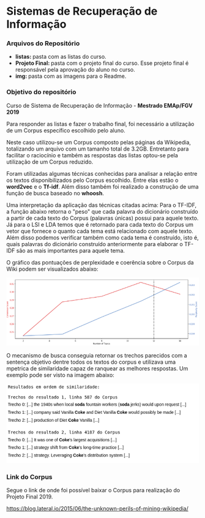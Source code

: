 <h1>Sistemas de Recuperação de Informação</h1>

<h3>Arquivos do Repositório</h3>

<ul>
    <li><b>listas: </b>pasta com as listas do curso.</li>
    <li><b>Projeto Final: </b>pasta com o projeto final do curso. Esse projeto final é responsável pela aprovação do aluno no curso.</li>
    <li><b>img: </b>pasta com as imagens para o Readme.</li>
</ul>

<h3>Objetivo do repositório</h3>

<p>Curso de Sistema de Recuperação de Informação - <b>Mestrado EMAp/FGV 2019</b></p>

<p>Para responder as listas e fazer o trabalho final, foi necessário a utilização de um Corpus específico escolhido pelo aluno.</p>

<p>Neste caso utilizou-se um Corpus composto pelas páginas da Wikipedia, totalizando um arquivo com um tamanho total de 3.2GB. Entretanto para facilitar o raciocínio e também as respostas das listas optou-se pela utilização de um Corpus reduzido.</p>

<p>Foram utilizadas algumas técnicas conhecidas para analisar a relação entre os textos disponibilizados pelo Corpus escolhido. Entre elas estão o <b>word2vec</b> e o <b>Tf-idf</b>. Além disso também foi realizado a construção de uma função de busca baseado no <b>whoosh</b>.</p>

<p>Uma interpretação da aplicação das técnicas citadas acima: Para o TF-IDF, a função abaixo retorna o "peso" que cada palavra do dicionário construído a partir de cada texto do Corpus (palavras únicas) possui para aquele texto. Já para o LSI e LDA temos que é retornado para cada texto do Corpus um vetor que fornece o quanto cada tema está relacionado com aquele texto. Além disso podemos verificar também como cada tema é construído, isto é, quais palavras do dicionário construído anteriormente para elaborar o TF-IDF são as mais importantes para aquele tema. </p>

<p>O gráfico das pontuações de perplexidade e coerência sobre o Corpus da Wiki podem ser visualizados abaixo:</p>

<img src="img/grafico.png">

<p>O mecanismo de busca conseguia retornar os trechos parecidos com a sentença objetivo dentre todos os textos do corpus e utilizava uma mpetrica de similaridade capaz de ranquear as melhores respostas. Um exemplo pode ser visto na imagem abaixo:</p>

<img src="img/pesquisa.png">



<h3>Link do Corpus</h3>
<p>Segue o link de onde foi possível baixar o Corpus para realização do Projeto Final 2019.</p>
<p><a href="https://blog.lateral.io/2015/06/the-unknown-perils-of-mining-wikipedia/">https://blog.lateral.io/2015/06/the-unknown-perils-of-mining-wikipedia/</a></p>
